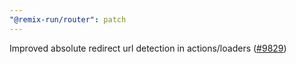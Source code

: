 ```yaml
---
"@remix-run/router": patch
---
```


Improved absolute redirect url detection in actions/loaders ([#9829](https://github.com/remix-run/react-router/pull/9829))

